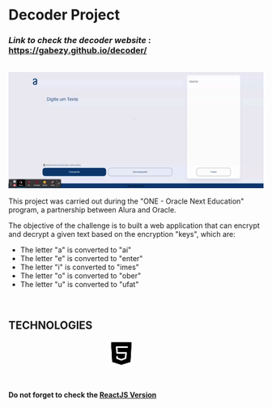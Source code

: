 # Decoder Project

### _Link to check the decoder website_ : https://gabezy.github.io/decoder/

<br>

<img src="./src/img/Decoder _ Alura.gif" alt="prjeto rondando .gif" style="margin: 0 auto; width: 540px"  />

This project was carried out during the "ONE - Oracle Next Education" program, a partnership between Alura and Oracle.

The objective of the challenge is to built a web application that can encrypt and decrypt a given text based on the encryption "keys", which are:

- The letter "a" is converted to "ai"<br>
- The letter "e" is converted to "enter"<br>
- The letter "i" is converted to "imes"<br>
- The letter "o" is converted to "ober"<br>
- The letter "u" is converted to "ufat"<br>

<br>

## <b>TECHNOLOGIES<b>

<div style="display: flex;gap: 1rem; margin-top: 10px;">
  <img src="https://cdn.jsdelivr.net/npm/simple-icons@8.2.0/icons/typescript.svg" alt="" width="50">
  <img src="https://cdn.jsdelivr.net/npm/simple-icons@8.2.0/icons/sass.svg" alt="" width="50">
  <img src="https://cdn.jsdelivr.net/npm/simple-icons@8.2.0/icons/vite.svg" alt="" width="50">
  <img src="./src/img/html.png" alt="" width="50">
</div>
<br>
<br>

Do not forget to check the [ReactJS Version](https://github.com/gabezy/decoder)
